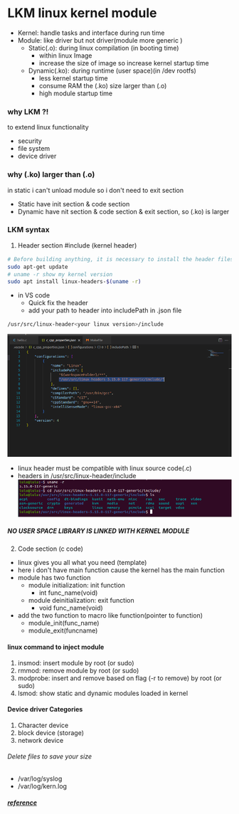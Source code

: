 # LKM linux kernel module 
- Kernel: handle tasks and interface during run time 
- Module: like driver but not driver(module more generic ) 
    - Static(.o): during linux compilation (in booting time)   
        - within linux Image
        - increase the size of image so increase kernel startup time 
    - Dynamic(.ko): during runtime (user space)(in /dev rootfs)
        - less kernel startup time
        - consume RAM the (.ko) size larger than (.o)
        - high module startup time 

### why LKM ?!
to extend linux functionality 
- security 
- file system 
- device driver 

### why (.ko) larger than (.o)
in static i can't unload module so i don't need to exit section 
- Static have init section & code section 
- Dynamic have nit section & code section & exit section, so (.ko) is larger 

### LKM syntax 
1. Header section 
#include (kernel header)
```sh
# Before building anything, it is necessary to install the header files for the kernel.
sudo apt-get update 
# uname -r show my kernel version 
sudo apt install linux-headers-$(uname -r)
```
- in VS code 
    - Quick fix the header 
    - add your path to header into includePath in .json file
```sh 
/usr/src/linux-header<your linux version>/include
```
![alt text](image-1.png)

- linux header must be compatible with linux source code(.c)
- headers in /usr/src/linux-header<your linux version>/include
![alt text](image.png)

##### NO USER SPACE LIBRARY IS LINKED WITH KERNEL MODULE 

2. Code section (c code)
- linux gives you all what you need (template)
- here i don't have main function cause the kernel has the main function 
- module has two function 
    - module initialization: init function 
        - int func_name(void)
    - module deinitialization: exit function 
        - void func_name(void)
- add the two function to macro like function(pointer to function)
    - module_init(func_name)
    - module_exit(funcname)



#### linux command to inject module 
1. insmod: insert module by root (or sudo)
2. rmmod: remove module by root (or sudo)
3. modprobe: insert and remove based on flag (-r to remove) by root (or sudo) 
4. lsmod: show static and dynamic modules loaded in kernel 

#### Device driver Categories 
1. Character device 
2. block device (storage)
3. network device 


###### Delete files to save your size 
- /var/log/syslog
- /var/log/kern.log


##### [reference](https://sysprog21.github.io/lkmpg/#before-we-begin)